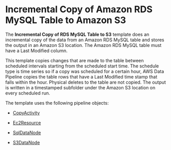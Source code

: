 # Incremental Copy of Amazon RDS MySQL Table to Amazon S3<a name="dp-template-incrementalcopyrdstos3"></a>

The **Incremental Copy of RDS MySQL Table to S3** template does an incremental copy of the data from an Amazon RDS MySQL table and stores the output in an Amazon S3 location\. The Amazon RDS MySQL table must have a Last Modified column\. 

This template copies changes that are made to the table between scheduled intervals starting from the scheduled start time\. The schedule type is time series so if a copy was scheduled for a certain hour, AWS Data Pipeline copies the table rows that have a Last Modified time stamp that falls within the hour\. Physical deletes to the table are not copied\. The output is written in a timestamped subfolder under the Amazon S3 location on every scheduled run\.

The template uses the following pipeline objects:

+ [CopyActivity](dp-object-copyactivity.md)

+ [Ec2Resource](dp-object-ec2resource.md)

+ [SqlDataNode](dp-object-sqldatanode.md)

+ [S3DataNode](dp-object-s3datanode.md)